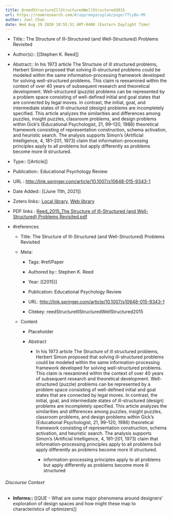 ```yaml
---
title: @reedStructureIllStructuredWellStructured2015
url: https://roamresearch.com/#/app/megacoglab/page/TTiyBo-M9
author: Joel Chan
date: Wed Aug 19 2020 10:55:51 GMT-0400 (Eastern Daylight Time)
---
```


- Title:: The Structure of Ill-Structured (and Well-Structured) Problems Revisited
- Author(s):: [[Stephen K. Reed]]
- Abstract:: In his 1973 article The Structure of ill structured problems, Herbert Simon proposed that solving ill-structured problems could be modeled within the same information-processing framework developed for solving well-structured problems. This claim is reexamined within the context of over 40 years of subsequent research and theoretical development. Well-structured (puzzle) problems can be represented by a problem space consisting of well-defined initial and goal states that are connected by legal moves. In contrast, the initial, goal, and intermediate states of ill-structured (design) problems are incompletely specified. This article analyzes the similarities and differences among puzzles, insight puzzles, classroom problems, and design problems within Gick’s (Educational Psychologist, 21, 99–120, 1986) theoretical framework consisting of representation construction, schema activation, and heuristic search. The analysis supports Simon’s (Artificial Intelligence, 4, 181–201, 1973) claim that information-processing principles apply to all problems but apply differently as problems become more ill structured.
- Type:: [[Article]]
- Publication:: Educational Psychology Review
- URL : http://link.springer.com/article/10.1007/s10648-015-9343-1
- Date Added:: [[June 11th, 2021]]
- Zotero links:: [Local library](zotero://select/library/items/9EUQQH8L), [Web library](https://www.zotero.org/users/2451508/items/9EUQQH8L)
- PDF links : [Reed_2015_The Structure of Ill-Structured (and Well-Structured) Problems Revisited.pdf](zotero://open-pdf/library/items/3YY5YXL9)
- #references

    - Title: The Structure of Ill-Structured (and Well-Structured) Problems Revisited

    - Meta:

        - Tags: #ref/Paper

        - Authored by::  Stephen K. Reed

        - Year: [[2015]]

        - Publication: Educational Psychology Review

        - URL: http://link.springer.com/article/10.1007/s10648-015-9343-1

        - Citekey: reedStructureIllStructuredWellStructured2015

    - Content

        - Placeholder

        - Abstract

            - In his 1973 article The Structure of ill structured problems, Herbert Simon proposed that solving ill-structured problems could be modeled within the same information-processing framework developed for solving well-structured problems. This claim is reexamined within the context of over 40 years of subsequent research and theoretical development. Well-structured (puzzle) problems can be represented by a problem space consisting of well-defined initial and goal states that are connected by legal moves. In contrast, the initial, goal, and intermediate states of ill-structured (design) problems are incompletely specified. This article analyzes the similarities and differences among puzzles, insight puzzles, classroom problems, and design problems within Gick’s (Educational Psychologist, 21, 99–120, 1986) theoretical framework consisting of representation construction, schema activation, and heuristic search. The analysis supports Simon’s (Artificial Intelligence, 4, 181–201, 1973) claim that information-processing principles apply to all problems but apply differently as problems become more ill structured.

                - information-processing principles apply to all problems but apply differently as problems become more ill structured

###### Discourse Context

- **Informs::** [[QUE - What are some major phenomena around designers' exploration of design spaces and how might these map to characteristics of optimizers]]
